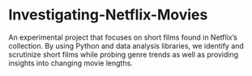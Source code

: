 # Investigating-Netflix-Movies
An experimental project that focuses on short films found in Netflix’s collection. By using Python and data analysis libraries, we identify and scrutinize short films while probing genre trends as well as providing insights into changing movie lengths. 

